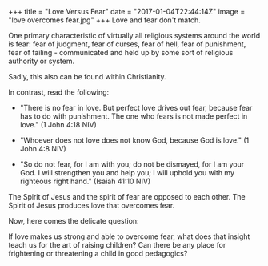 +++
title = "Love Versus Fear"
date = "2017-01-04T22:44:14Z"
image = "love overcomes fear.jpg"
+++
Love and fear don't match.

One primary characteristic of virtually all religious systems around the world is fear: 
fear of judgment, fear of curses, fear of hell, fear of punishment, fear of failing - communicated and
held up by some sort of religious authority or system.

Sadly, this also can be found within Christianity.

In contrast, read the following:

- "There is no fear in love. But perfect love drives out fear, because fear has to do 
with punishment. The one who fears is not made perfect in love." (1 John 4:18 NIV)

- "Whoever does not love does not know God, because God is love." (1 John 4:8 NIV) 

- "So do not fear, for I am with you; do not be dismayed, for I am your God. I will 
strengthen you and help you; I will uphold you with my righteous right hand." 
(Isaiah 41:10 NIV)

The Spirit of Jesus and the spirit of fear are opposed to each other. 
The Spirit of Jesus produces love that overcomes fear. 

Now, here comes the delicate question:

If love makes us strong and able to overcome fear, what does that insight teach us for the art of raising children? Can there be any place for frightening or threatening a child in good pedagogics?

